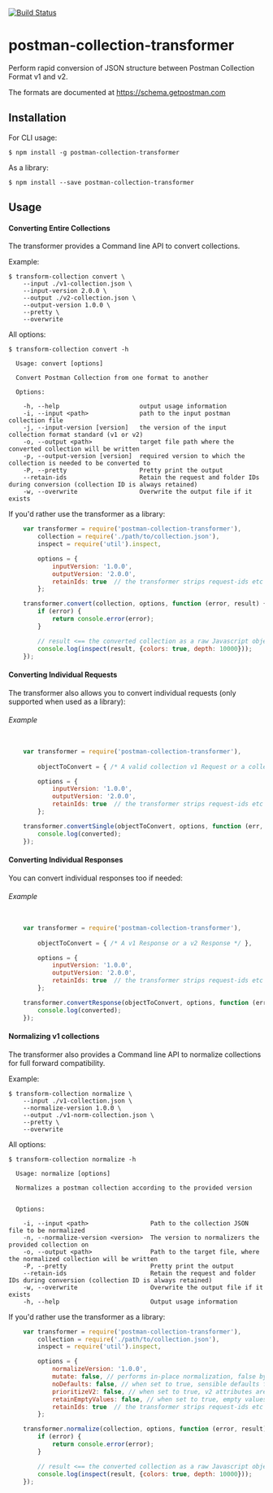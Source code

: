 [![Build Status](https://travis-ci.org/postmanlabs/postman-collection-transformer.svg?branch=develop)](https://travis-ci.org/postmanlabs/postman-collection-transformer)
# postman-collection-transformer
Perform rapid conversion of JSON structure between Postman Collection Format v1 and v2.

The formats are documented at https://schema.getpostman.com

## Installation

For CLI usage:

    $ npm install -g postman-collection-transformer

As a library:

    $ npm install --save postman-collection-transformer

## Usage

#### Converting Entire Collections

The transformer provides a Command line API to convert collections.

Example:

    $ transform-collection convert \
        --input ./v1-collection.json \
        --input-version 2.0.0 \
        --output ./v2-collection.json \
        --output-version 1.0.0 \
        --pretty \
        --overwrite

All options:

    $ transform-collection convert -h

      Usage: convert [options]

      Convert Postman Collection from one format to another

      Options:

        -h, --help                      output usage information
        -i, --input <path>              path to the input postman collection file
        -j, --input-version [version]   the version of the input collection format standard (v1 or v2)
        -o, --output <path>             target file path where the converted collection will be written
        -p, --output-version [version]  required version to which the collection is needed to be converted to
        -P, --pretty                    Pretty print the output
        --retain-ids                    Retain the request and folder IDs during conversion (collection ID is always retained)
        -w, --overwrite                 Overwrite the output file if it exists

If you'd rather use the transformer as a library:
```javascript
    var transformer = require('postman-collection-transformer'),
        collection = require('./path/to/collection.json'),
        inspect = require('util').inspect,

        options = {
            inputVersion: '1.0.0',
            outputVersion: '2.0.0',
            retainIds: true  // the transformer strips request-ids etc by default.
        };

    transformer.convert(collection, options, function (error, result) {
        if (error) {
            return console.error(error);
        }

        // result <== the converted collection as a raw Javascript object
        console.log(inspect(result, {colors: true, depth: 10000}));
    });
```
    
#### Converting Individual Requests

The transformer also allows you to convert individual requests (only supported when used as a library):

###### Example
```javascript

    var transformer = require('postman-collection-transformer'),
    
        objectToConvert = { /* A valid collection v1 Request or a collection v2 Item */ },

        options = {
            inputVersion: '1.0.0',
            outputVersion: '2.0.0',
            retainIds: true  // the transformer strips request-ids etc by default.
        };

    transformer.convertSingle(objectToConvert, options, function (err, converted) {
        console.log(converted);
    });
```

#### Converting Individual Responses

You can convert individual responses too if needed:

###### Example
```javascript

    var transformer = require('postman-collection-transformer'),
    
        objectToConvert = { /* A v1 Response or a v2 Response */ },

        options = {
            inputVersion: '1.0.0',
            outputVersion: '2.0.0',
            retainIds: true  // the transformer strips request-ids etc by default.
        };

    transformer.convertResponse(objectToConvert, options, function (err, converted) {
        console.log(converted);
    });
```

#### Normalizing v1 collections

The transformer also provides a Command line API to normalize collections for full forward compatibility.

Example:

    $ transform-collection normalize \
        --input ./v1-collection.json \
        --normalize-version 1.0.0 \
        --output ./v1-norm-collection.json \
        --pretty \
        --overwrite

All options:

    $ transform-collection normalize -h

      Usage: normalize [options]

      Normalizes a postman collection according to the provided version


      Options:

        -i, --input <path>                 Path to the collection JSON file to be normalized
        -n, --normalize-version <version>  The version to normalizers the provided collection on
        -o, --output <path>                Path to the target file, where the normalized collection will be written
        -P, --pretty                       Pretty print the output
        --retain-ids                       Retain the request and folder IDs during conversion (collection ID is always retained)
        -w, --overwrite                    Overwrite the output file if it exists
        -h, --help                         Output usage information


If you'd rather use the transformer as a library:
```javascript
    var transformer = require('postman-collection-transformer'),
        collection = require('./path/to/collection.json'),
        inspect = require('util').inspect,

        options = {
            normalizeVersion: '1.0.0',
            mutate: false, // performs in-place normalization, false by default.
            noDefaults: false, // when set to true, sensible defaults for missing properties are skipped. Default: false
            prioritizeV2: false, // when set to true, v2 attributes are used as the source of truth for normalization.
            retainEmptyValues: false, // when set to true, empty values are set to '', not removed. False by default.
            retainIds: true  // the transformer strips request-ids etc by default.
        };

    transformer.normalize(collection, options, function (error, result) {
        if (error) {
            return console.error(error);
        }

        // result <== the converted collection as a raw Javascript object
        console.log(inspect(result, {colors: true, depth: 10000}));
    });
```
